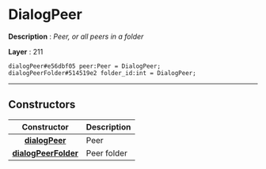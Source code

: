 # DialogPeer

**Description** : *Peer, or all peers in a folder*

**Layer** : 211

```tl
dialogPeer#e56dbf05 peer:Peer = DialogPeer;
dialogPeerFolder#514519e2 folder_id:int = DialogPeer;
```

---

## Constructors

| Constructor | Description |
| :---: | :--- |
| [**dialogPeer**](constructor/dialogPeer) | Peer |
| [**dialogPeerFolder**](constructor/dialogPeerFolder) | Peer folder |